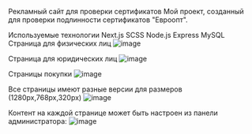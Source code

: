 Рекламный сайт для проверки сертификатов
Мой проект, созданный для проверки подлинности сертификатов "Евроопт".

Используемые технологии
Next.js
SCSS
Node.js
Express
MySQL
  Страница для физических лиц
![image](https://github.com/yeroshevich/SertificatesSite/assets/55634867/e51c5fe1-07e1-4636-aca5-1105352124a0)


Страница для юридических лиц
![image](https://github.com/yeroshevich/SertificatesSite/assets/55634867/02e4146a-b15c-4dd2-b5fd-4acde08f7253)

Страницы покупки
![image](https://github.com/yeroshevich/SertificatesSite/assets/55634867/38ebcd8e-8399-4fbb-aff1-75253e24979e)

Все страницы имеют разные версии для размеров (1280px,768px,320px)
![image](https://github.com/yeroshevich/SertificatesSite/assets/55634867/97b2f5a8-1d55-4e5b-bde9-5013215711ac)

Контент на каждой странице может быть настроен из панели администратора:
![image](https://github.com/yeroshevich/SertificatesSite/assets/55634867/25e7dd89-9b75-4139-ac10-9b13c21702f6)
